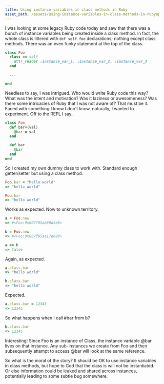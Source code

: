 ```yaml
---
title: Using instance variables in class methods in Ruby
asset_path: /assets/using-instance-variables-in-class-methods-in-rubyupdated: 2017-03-28 12:58
---
```


I was looking at some legacy Ruby code today and saw that there was a bunch of instance variables being created inside a class method. In fact, the whole class is littered with `def self.foo` declarations; nothing except class methods. There was an even funky statement at the top of the class.

```Ruby
class Foo
  class << self
    attr_reader :instance_var_1, :instance_var_2, :instance_var_3
  end

  ...

end
```

Needless to say, I was intrigued. Who would write Ruby code this way? What was the intent and motivation? Was it laziness or awesomeness? Was there some intricacies of Ruby that I was not aware of? That must be it. Faced with something I know I don't know, naturally, I wanted to experiment. Off to the REPL I say..

```Ruby
class Foo
  def bar=(val)
    @bar = val
  end

  def bar
    @bar
  end
end
```

So I created my own dummy class to work with. Standard enough getter/setter but using a class method.

```Ruby
Foo.bar = "hello world"
=> "hello world"

Foo.bar
=> "hello world"
```

Works as expected. Now to unknown territory.

```Ruby
a = Foo.new
=> #<Foo:0x007f95ab80d5e8>

b = Foo.new
=> #<Foo:0x007f95aa17e688>

a == b
=> false
```

Again, as expected.

```Ruby
a.class.bar
=> "hello world"

b.class.bar
=> "hello world"
```

Expected.

```Ruby
a.class.bar = 12345
=> 12345
```

So what happens when I call #bar from b?

```Ruby
b.class.bar
=> 12345
```

Interesting! Since Foo is an instance of Class, the instance variable @bar lives on that instance. Any sub-instances we create from Foo and then subsequently attempt to access @bar will look at the same reference.

So what is the moral of the story? It should be OK to use instance variables in class methods, but hope to God that the class is will not be instantiated. Or else information could be leaked and shared across instances, potentially leading to some subtle bug somewhere.

